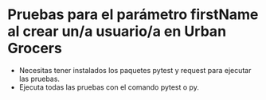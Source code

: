 # Pruebas para el parámetro firstName al crear un/a usuario/a en Urban Grocers
- Necesitas tener instalados los paquetes pytest y request para ejecutar las pruebas.
- Ejecuta todas las pruebas con el comando pytest o py.